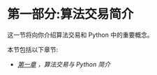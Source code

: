 # 第一部分:算法交易简介

这一节将向你介绍算法交易和 Python 中的重要概念。

本节包括以下章节:

*   [*第一章*](01.html#_idTextAnchor014) *，算法交易与 Python 简介*